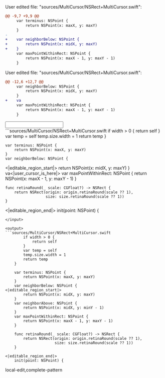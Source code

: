 <events>
User edited file: "sources/MultiCursor/NSRect+MultiCursor.swift":

```diff
@@ -9,7 +9,9 @@
     var terminus: NSPoint {
         return NSPoint(x: maxX, y: maxY)
     }
-
+    var neighborBelow: NSPoint {
+        return NSPoint(x: midX, y: maxY)
+    }
     var maxPointWithinRect: NSPoint {
         return NSPoint(x: maxX - 1, y: maxY - 1)
     }
```

User edited file: "sources/MultiCursor/NSRect+MultiCursor.swift":

```diff
@@ -12,6 +12,7 @@
     var neighborBelow: NSPoint {
         return NSPoint(x: midX, y: maxY)
     }
+    va
     var maxPointWithinRect: NSPoint {
         return NSPoint(x: maxX - 1, y: maxY - 1)
     }
```
</events>

<input>
```sources/MultiCursor/NSRect+MultiCursor.swift
        if width > 0 {
            return self
        }
        var temp = self
        temp.size.width = 1
        return temp
    }

    var terminus: NSPoint {
        return NSPoint(x: maxX, y: maxY)
    }
    var neighborBelow: NSPoint {
<|editable_region_start|>
        return NSPoint(x: midX, y: maxY)
    }
    va<|user_cursor_is_here|>
    var maxPointWithinRect: NSPoint {
        return NSPoint(x: maxX - 1, y: maxY - 1)
    }

    func retinaRound(_ scale: CGFloat?) -> NSRect {
        return NSRect(origin: origin.retinaRound(scale ?? 1),
                      size: size.retinaRound(scale ?? 1))
    }

<|editable_region_end|>
    init(point: NSPoint) {
```
</input>

<output>
```sources/MultiCursor/NSRect+MultiCursor.swift
        if width > 0 {
            return self
        }
        var temp = self
        temp.size.width = 1
        return temp
    }

    var terminus: NSPoint {
        return NSPoint(x: maxX, y: maxY)
    }
    var neighborBelow: NSPoint {
<|editable_region_start|>
        return NSPoint(x: midX, y: maxY)
    }
    var neighborAbove: NSPoint {
        return NSPoint(x: midX, y: minY - 1)
    }
    var maxPointWithinRect: NSPoint {
        return NSPoint(x: maxX - 1, y: maxY - 1)
    }

    func retinaRound(_ scale: CGFloat?) -> NSRect {
        return NSRect(origin: origin.retinaRound(scale ?? 1),
                      size: size.retinaRound(scale ?? 1))
    }

<|editable_region_end|>
    init(point: NSPoint) {
```
</output>

<labels>
local-edit,complete-pattern
</labels>
